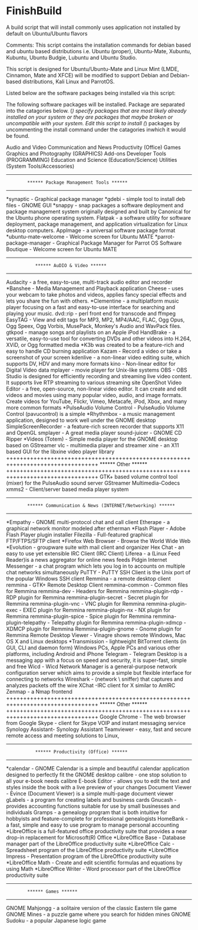 # FinishBuild
A build script that will install commonly uses application not installed by default on Ubuntu/Ubuntu flavors

Comments: This script contains the installation commands for debian based and ubuntu based distributions i.e. Ubuntu (proper), Ubuntu-Mate, Xubuntu, Kubuntu, Ubuntu Budgie, Lubuntu and Ubuntu Studio. 

This script is designed for Ubuntu/Ubuntu-Mate and Linux Mint (LMDE, Cinnamon, Mate and XFCE) will be modified to support Debian and Debian-based distributions, Kali Linux and ParrotOS.

Listed below are the software packages being installed via this script:

The following software packages will be installed. Package are separated into the catagories below. (*) specify packages that are most likely already installed on your system or they are packages that maybe broken or uncompatible  with your system. Edit this script to install (*) packages by uncommenting the install command under the catagories inwhich it would be found.

   Audio and Video
   Communication and News
   Productivity (Office)
   Games
   Graphics and Photography (GRAPHICS)
   Add-ons
   Developer Tools (PROGRAMMING)
   Education and Science (Education/Science)
   Utilities (System Tools/Accessories)

---------------------------------------------------------------------------------
            ****** Package Management Tools ******                               
---------------------------------------------------------------------------------
*synaptic - Graphical package manager
*gdebi - simple tool to install deb files - GNOME GUI
*snappy - snap packages a software deployment and package management system originally designed and built by Canonical for the Ubuntu phone operating system.
Flatpak - a software utility for software deployment, package management, and application virtualization for Linux desktop computers. 
AppImage - a universal software package format
*ubuntu-mate-welcome - Welcome screen for Ubuntu MATE
*parrot-package-manager - Graphical Package Manager for Parrot OS
Software Boutique - Welcome screen for Ubuntu MATE

---------------------------------------------------------------------------------
               ****** AuDIO & Video ******
---------------------------------------------------------------------------------
Audacity -  a free, easy-to-use, multi-track audio editor and recorder
*Banshee - Media Management and Playback application
Cheese - uses your webcam to take photos and videos, applies fancy special effects and lets you share the fun with others.
*Clementine - a multiplatform music player focusing on a fast and easy-to-use interface for searching and playing your music. 
dvd::rip - perl front end for transcode and ffmpeg
EasyTAG - View and edit tags for MP3, MP2, MP4/AAC, FLAC, Ogg Opus, Ogg Speex, Ogg Vorbis, MusePack, Monkey's Audio and WavPack files.
gtkpod - manage songs and playlists on an Apple iPod
HandBrake - a versatile, easy-to-use tool for converting DVDs and other videos into H.264, XViD, or Ogg formatted media 
*K3b was created to be a feature-rich and easy to handle CD burning application 
Kazam - Record a video or take a screenshot of your screen
kdenlive - a non-linear video editing suite, which supports DV, HDV and many more formats
kino - Non-linear editor for Digital Video data
mplayer - movie player for Unix-like systems
OBS - OBS Studio is designed for efficiently recording and streaming live video content. It supports live RTP streaming to various streaming site
OpenShot Video Editor - a free, open-source, non-linear video editor. It can create and edit videos and movies using many popular video, audio, and image formats. Create videos for YouTube, Flickr, Vimeo, Metacafe, iPod, Xbox, and many more common formats
*PulseAudio Volume Control - PulseAudio Volume Control (pavucontrol) is a simple
*Rhythmbox - a music management application, designed to work well under the GNOME desktop
SimpleScreenRecorder - a feature-rich screen recorder that supports X11 and OpenGL
smplayer - A great media player
sound-juicer - GNOME CD Ripper
*Videos (Totem) - Simple media player for the GNOME desktop based on GStreamer
vlc - multimedia player and streamer
xine - an X11 based GUI for the libxine video player library
+++++++++++++++++++++++++++++++++++++++++++++++++++++++++++++++++++++++++++++++++
               ****** Other ******
+++++++++++++++++++++++++++++++++++++++++++++++++++++++++++++++++++++++++++++++++
GTK+ based volume control tool (mixer) for the PulseAudio sound server
GStreamer Multimedia-Codecs
xmms2 - Client/server based media player system

---------------------------------------------------------------------------------
            ****** Communication & News (INTERNET/Networking) ******             
---------------------------------------------------------------------------------
*Empathy - GNOME multi-protocol chat and call client 
Etherape - a graphical network monitor modeled after etherman
*Flash Player - Adobe Flash Player plugin installer
Filezilla - Full-featured graphical FTP/FTPS/SFTP client
*Firefox Web Browser - Browse the World Wide Web
*Evolution - groupware suite with mail client and organizer
Hex Chat - an easy to use yet extensible IRC Client (IRC Client)
Liferea - a (Linux Feed Reader)is a news aggregator for online news feeds 
Pidgin Internet Messenger - a chat program which lets you log in to accounts on multiple chat networks simultaneously
PuTTY - PuTTY SSH Client is the Unix port of the popular Windows SSH client
Remmina - a remote desktop client
remmina - GTK+ Remote Desktop Client
remmina-common - Common files for Remmina
remmina-dev - Headers for Remmina
remmina-plugin-rdp - RDP plugin for Remmina
remmina-plugin-secret - Secret plugin for Remmina
remmina-plugin-vnc - VNC plugin for Remmina
remmina-plugin-exec - EXEC plugin for Remmina
remmina-plugin-nx - NX plugin for Remmina
remmina-plugin-spice - Spice plugin for Remmina
remmina-plugin-telepathy - Telepathy plugin for Remmina
remmina-plugin-xdmcp - XDMCP plugin for Remmina
Remmina-plugin-gnome - Gnome plugin for Remmina
Remote Desktop Viewer - Vinagre shows remote Windows, Mac OS X and Linux desktops
*Transmission -  lightweight BitTorrent clients (in GUI, CLI and daemon form) Windows PCs, Apple PCs and various other platforms, including Android and iPhone
Telegram - Telegram Desktop is a messaging app with a focus on speed and security, it is super-fast, simple and free
Wicd - Wicd Network Manager is a general-purpose network configuration server which aims to provide a simple but flexible interface for connecting to networks
Wireshark - (network \ sniffer) that captures and analyzes packets off the wire
XChat -IRC client for X similar to AmIRC
Zenmap - a Nmap frontend
+++++++++++++++++++++++++++++++++++++++++++++++++++++++++++++++++++++++++++++++++
               ****** Other ******
+++++++++++++++++++++++++++++++++++++++++++++++++++++++++++++++++++++++++++++++++
Google Chrome - The web browser from Google
Skype - client for Skype VOIP and instant messaging service 
Synology Assistant- Synology Assistant
Teamviewer - easy, fast and secure remote access and meeting solutions to Linux, 

---------------------------------------------------------------------------------
               ****** Productivity (Office) ******
---------------------------------------------------------------------------------
*calendar - GNOME Calendar is a simple and beautiful calendar application designed to perfectly fit the GNOME desktop
calibre - one stop solution to all your e-book needs
calibre E-book Editor - allows you to edit the text and styles inside the book with a live preview of your changes
Document Viewer -  Evince (Document Viewer) is a simple multi-page document viewer
gLabels - a program for creating labels and business cards
Gnucash - provides accounting functions suitable for use by small businesses and individuals
Gramps - a genealogy program that is both intuitive for hobbyists and feature-complete for professional genealogists
HomeBank - a fast, simple and easy to use program to manage personal accounting
*LibreOffice is a full-featured office productivity suite that provides a near drop-in replacement for Microsoft(R) Office
*LibreOffice Base - Database manager part of the LibreOffice productivity suite
*LibreOffice Calc - Spreadsheet program of the LibreOffice productivity suite
*LibreOffice Impress - Presentation program of the LibreOffice productivity suite
*LibreOffice Math - Create and edit scientific formulas and equations by using Math
*LibreOffice Writer - Word processor part of the LibreOffice productivity suite

---------------------------------------------------------------------------------
            ****** Games ******                                                  
---------------------------------------------------------------------------------
GNOME Mahjongg - a solitaire version of the classic Eastern tile game
GNOME Mines - a puzzle game where you search for hidden mines
GNOME Sudoku - a popular Japanese logic game



